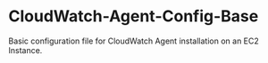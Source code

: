 # CloudWatch-Agent-Config-Base
Basic configuration file for CloudWatch Agent installation on an EC2 Instance. 
